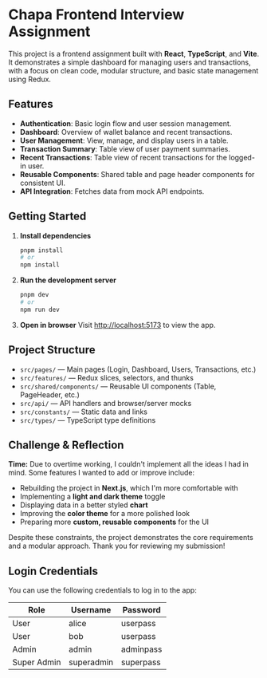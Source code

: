 # Chapa Frontend Interview Assignment

This project is a frontend assignment built with **React**, **TypeScript**, and **Vite**. It demonstrates a simple dashboard for managing users and transactions, with a focus on clean code, modular structure, and basic state management using Redux.

## Features

- **Authentication**: Basic login flow and user session management.
- **Dashboard**: Overview of wallet balance and recent transactions.
- **User Management**: View, manage, and display users in a table.
- **Transaction Summary**: Table view of user payment summaries.
- **Recent Transactions**: Table view of recent transactions for the logged-in user.
- **Reusable Components**: Shared table and page header components for consistent UI.
- **API Integration**: Fetches data from mock API endpoints.

## Getting Started

1. **Install dependencies**
   ```bash
   pnpm install
   # or
   npm install
   ```
2. **Run the development server**
   ```bash
   pnpm dev
   # or
   npm run dev
   ```
3. **Open in browser**
   Visit [http://localhost:5173](http://localhost:5173) to view the app.

## Project Structure

- `src/pages/` — Main pages (Login, Dashboard, Users, Transactions, etc.)
- `src/features/` — Redux slices, selectors, and thunks
- `src/shared/components/` — Reusable UI components (Table, PageHeader, etc.)
- `src/api/` — API handlers and browser/server mocks
- `src/constants/` — Static data and links
- `src/types/` — TypeScript type definitions

## Challenge & Reflection

**Time:** Due to overtime working, I couldn't implement all the ideas I had in mind. Some features I wanted to add or improve include:

- Rebuilding the project in **Next.js**, which I'm more comfortable with
- Implementing a **light and dark theme** toggle
- Displaying data in a better styled **chart**
- Improving the **color theme** for a more polished look
- Preparing more **custom, reusable components** for the UI

Despite these constraints, the project demonstrates the core requirements and a modular approach. Thank you for reviewing my submission!

## Login Credentials

You can use the following credentials to log in to the app:

| Role         | Username     | Password   |
|--------------|-------------|------------|
| User         | alice       | userpass   |
| User         | bob         | userpass   |
| Admin        | admin       | adminpass  |
| Super Admin  | superadmin  | superpass  |
